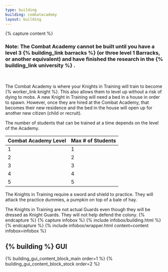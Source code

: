```yaml
---
type: building
building: combatacademy
layout: building
---
```

{% capture content %}
### Note: The Combat Academy cannot be built until you have a level 3 {% building_link barracks %} (or three level 1 Barracks, or another equivalent) and have finished the research in the {% building_link university %} .
<br> 

The Combat Academy is where your Knights in Training will train to become {% worker_link knight %}. This also allows them to level up without a risk of dying to mobs. A new Knight in Training will need a bed in a house in order to spawn. However, once they are hired at the Combat Academy, that becomes their new residence and the bed in the house will open up for another new citizen (child or recruit).

The number of students that can be trained at a time depends on the level of the Academy. 

| Combat Academy Level | Max # of Students |
|----------------------|-------------------|
| 1                    | 1                 |
| 2                    | 2                 |
| 3                    | 3                 |
| 4                    | 4                 |
| 5                    | 5                 |

The Knights in Training require a sword and shield to practice. They will attack the practice dummies, a pumpkin on top of a bale of hay. 

The Knights in Training are not actual Guards even though they will be dressed as Knight Guards. They will not help defend the colony.
{% endcapture %}
{% capture infobox %}
{% include infobox/building.html %}
{% endcapture %}
{% include infobox/wrapper.html content=content infobox=infobox %}

## {% building %} GUI

{% building_gui_content_block_main order=1 %}
{% building_gui_content_block_stock order=2 %}